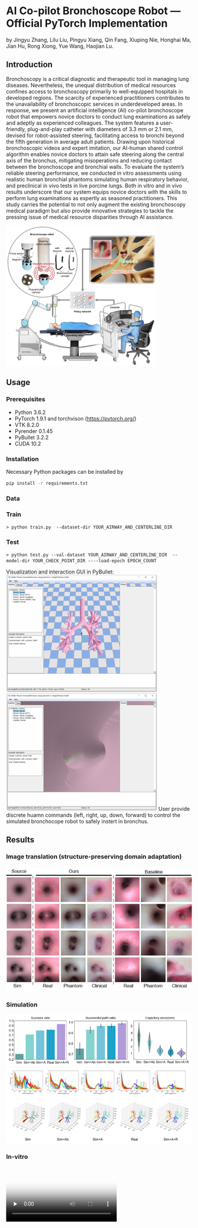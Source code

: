 # AI Co-pilot Bronchoscope Robot — Official PyTorch Implementation

by Jingyu Zhang, Lilu Liu, Pingyu Xiang, Qin Fang, Xiuping Nie, Honghai Ma, Jian Hu, Rong Xiong, Yue Wang, Haojian Lu.

<!-- &#x26A0; **More details of this repository are COMING SOON!** -->

## Introduction
Bronchoscopy is a critical diagnostic and therapeutic tool in managing lung diseases. Nevertheless, the unequal distribution of medical resources confines access to bronchoscopy primarily to well-equipped hospitals in developed regions. The scarcity of experienced practitioners contributes to the unavailability of bronchoscopic services in underdeveloped areas. In response, we present an artificial intelligence (AI) co-pilot bronchoscope robot that empowers novice doctors to conduct lung examinations as safely and adeptly as experienced colleagues. The system features a user-friendly, plug-and-play catheter with diameters of 3.3 mm or 2.1 mm, devised for robot-assisted steering, facilitating access to bronchi beyond the fifth generation in average adult patients. Drawing upon historical bronchoscopic videos and expert imitation, our AI-human shared control algorithm enables novice doctors to attain safe steering along the central axis of the bronchus, mitigating misoperations and reducing contact between the bronchoscope and bronchial walls. To evaluate the system’s reliable steering performance, we conducted in vitro assessments using realistic human bronchial phantoms simulating human respiratory behavior, and preclinical in vivo tests in live porcine lungs. Both in vitro and in vivo results underscore that our system equips novice doctors with the skills to perform lung examinations as expertly as seasoned practitioners. This study carries the potential to not only augment the existing bronchoscopy medical paradigm but also provide innovative strategies to tackle the pressing issue of medical resource disparities through AI assistance.

<!-- <img src="figs/overview.jpg#pic_left" alt="avatar" style="zoom:30%;" /> -->
<img src="figs/overview.jpg#pic_left" alt="avatar" style="zoom:40%;" />


## Usage

### Prerequisites
* Python 3.6.2
* PyTorch 1.9.1 and torchvison (https://pytorch.org/)
* VTK 8.2.0
* Pyrender 0.1.45
* PyBullet 3.2.2
* CUDA 10.2


### Installation
<!-- * PyTorch >= 1.6
* SimpleITK
* OpenCV
* SciPy
* Numpy -->
Necessary Python packages can be installed by

```bash
pip install -r requirements.txt
```

### Data

### Train
```
> python train.py  --dataset-dir YOUR_AIRWAY_AND_CENTERLINE_DIR
```

### Test
```
> python test.py --val-dataset YOUR_AIRWAY_AND_CENTERLINE_DIR  --model-dir YOUR_CHECK_POINT_DIR ----load-epoch EPOCH_COUNT
```

Visualization and interaction GUI in PyBullet:
<img src="figs/sim1.png#pic_left" alt="avatar" style="zoom:40%;" />
<img src="figs/sim2.png#pic_left" alt="avatar" style="zoom:40%;" />
User provide discrete huamn commands (left, right, up, down, forward) to control the simulated bronchocope robot to safely instert in bronchus.

## Results

### Image translation (structure-preserving domain adaptation)
<img src="figs/DA.png#pic_left" alt="avatar" style="zoom:100%;" />

### Simulation
<img src="figs/simulation1.png#pic_left" alt="avatar" style="zoom:100%;" />
<img src="figs/simulation2.png#pic_left" alt="avatar" style="zoom:100%;" />

### In-vitro
<video id="video" controls="" preload="none" poster="封面">
      <source id="mp4" src="figs/ms_33.mp4" type="video/mp4">
</videos>
<video id="video" controls="" preload="none" poster="封面">
      <source id="mp4" src="figs/ai_33.mp4" type="video/mp4">
</videos>

### In-vivo

